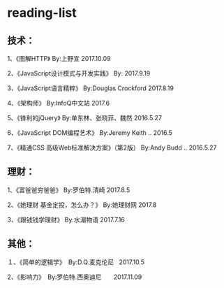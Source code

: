 # reading-list

## 技术：

1、《图解HTTP》 By:上野宣  2017.10.09

2、《JavaScript设计模式与开发实践》 By:  2017.9.19

3、《JavaScript语言精粹》 By:Douglas Crockford  2017.8.19

4、《架构师》 By:InfoQ中文站  2017.6

5、《锋利的jQuery》 By:单东林、张晓菲、魏然   2016.5.27

6、《JavaScript DOM编程艺术》 By:Jeremy Keith ..   2016.5

7、《精通CSS 高级Web标准解决方案》（第2版） By:Andy Budd ..  2016.5.27


## 理财：

1、《富爸爸穷爸爸》 By:罗伯特.清崎   2017.8.5

2、《她理财 基金定投，怎么办？》 By:她理财网   2017.8

3、《跟钱钱学理财》 By:水湄物语   2017.7.16


## 其他：

１、《简单的逻辑学》　By:D.Q.麦克伦尼   2017.10.5

2、《影响力》　By:罗伯特.西奥迪尼　　2017.11.09
